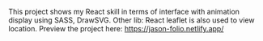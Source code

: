 This project shows my React skill in terms of interface with animation display using SASS, DrawSVG. 
Other lib: React leaflet is also used to view location.
Preview the project here: https://jason-folio.netlify.app/
